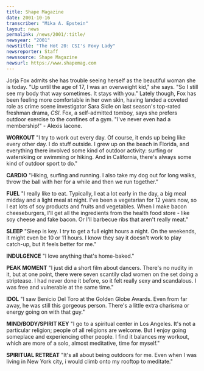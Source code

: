 ```yaml
---
title: Shape Magazine
date: 2001-10-16
transcriber: "Mika A. Epstein"
layout: news
permalink: /news/2001/:title/
newsyear: "2001"
newstitle: "The Hot 20: CSI's Foxy Lady"
newsreporter: Staff
newssource: Shape Magazine
newsurl: https://www.shapemag.com
---
```

Jorja Fox admits she has trouble seeing herself as the beautiful woman she is today. "Up until the age of 17, I was an overweight kid," she says. "So I still see my body that way sometimes. It stays with you." Lately though, Fox has been feeling more comfortable in her own skin, having landed a coveted role as crime scene investigator Sara Sidle on last season's top-rated freshman drama, *CSI*. Fox, a self-admitted tomboy, says she prefers outdoor exercise to the confines of a gym. "I've never even had a membership!" - Alexis Iacone.

**WORKOUT** "I try to work out every day. Of course, it ends up being like every other day. I do stuff outside. I grew up on the beach in Florida, and everything there involved some kind of outdoor activity: surfing or waterskiing or swimming or hiking. And in California, there's always some kind of outdoor sport to do."

**CARDIO** "Hiking, surfing and running. I also take my dog out for long walks, throw the ball with her for a while and then we run together."

**FUEL** "I really like to eat. Typically, I eat a lot early in the day, a big meal midday and a light meal at night. I've been a vegetarian for 12 years now, so I eat lots of soy products and fruits and vegetables. When I make bacon cheeseburgers, I'll get all the ingredients from the health food store - like soy cheese and fake bacon. Or I'll barbecue ribs that aren't really meat."

**SLEEP** "Sleep is key. I try to get a full eight hours a night. On the weekends, it might even be 10 or 11 hours. I know they say it doesn't work to play catch-up, but it feels better for me."

**INDULGENCE** "I love anything that's home-baked."

**PEAK MOMENT** "I just did a short film about dancers. There's no nudity in it, but at one point, there were seven scantily clad women on the set doing a striptease. I had never done it before, so it felt really sexy and scandalous. I was free and vulnerable at the same time."

**IDOL** "I saw Benicio Del Toro at the Golden Globe Awards. Even from far away, he was still this gorgeous person. There's a little extra charisma or energy going on with that guy."

**MIND/BODY/SPIRIT KEY** "I go to a spiritual center in Los Angeles. It's not a particular religion; people of all religions are welcome. But I enjoy going someplace and experiencing other people. I find it balances my workout, which are more of a solo, almost meditative, time for myself."

**SPIRITUAL RETREAT** "It's all about being outdoors for me. Even when I was living in New York city, i would climb onto my rooftop to meditate."
